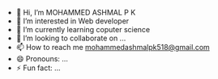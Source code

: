- 👋 Hi, I’m MOHAMMED ASHMAL P K
- 👀 I’m interested in Web developer
- 🌱 I’m currently learning coputer science
- 💞️ I’m looking to collaborate on ...
- 📫 How to reach me mohammedashmalpk518@gmail.com 
- 😄 Pronouns: ...
- ⚡ Fun fact: ...

<!---
Ashmal280/Ashmal280 is a ✨ special ✨ repository because its `README.md` (this file) appears on your GitHub profile.
You can click the Preview link to take a look at your changes.
--->
